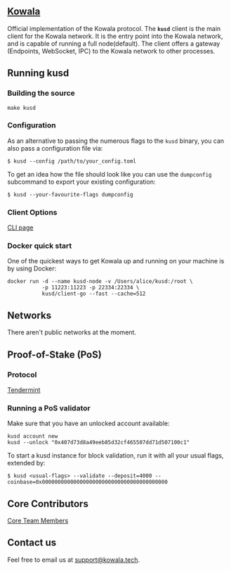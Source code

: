 ## [Kowala](kowala.tech)

Official implementation of the Kowala protocol. The **`kusd`** client is the main client for the Kowala network.
It is the entry point into the Kowala network, and is capable of running a full node(default). The client offers
a gateway (Endpoints, WebSocket, IPC) to the Kowala network to other processes.

## Running kusd

### Building the source

    make kusd

### Configuration

As an alternative to passing the numerous flags to the `kusd` binary, you can also pass a configuration file via:

```
$ kusd --config /path/to/your_config.toml
```

To get an idea how the file should look like you can use the `dumpconfig` subcommand to export your existing configuration:

```
$ kusd --your-favourite-flags dumpconfig
```

### Client Options

[CLI page](https://github.com/ethereum/go-ethereum/wiki/Command-Line-Options)

### Docker quick start

One of the quickest ways to get Kowala up and running on your machine is by using Docker:

```
docker run -d --name kusd-node -v /Users/alice/kusd:/root \
           -p 11223:11223 -p 22334:22334 \
           kusd/client-go --fast --cache=512
```

## Networks

There aren't public networks at the moment.

## Proof-of-Stake (PoS)

### Protocol

[Tendermint](https://github.com/tendermint/tendermint)

### Running a PoS validator

Make sure that you have an unlocked account available:

```
kusd account new
kusd --unlock "0x407d73d8a49eeb85d32cf465507dd71d507100c1"
```

To start a kusd instance for block validation, run it with all your usual flags, extended by:

```
$ kusd <usual-flags> --validate --deposit=4000 --coinbase=0x0000000000000000000000000000000000000000
```

## Core Contributors

[Core Team Members](https://github.com/orgs/kowala-tech/people)

## Contact us

Feel free to email us at support@kowala.tech.
